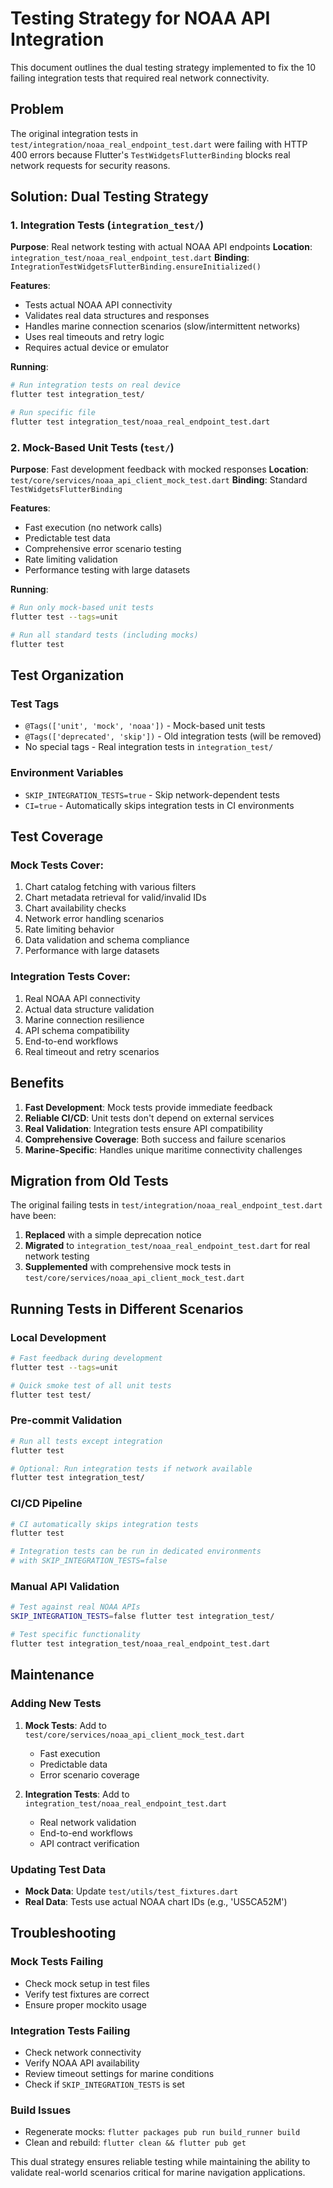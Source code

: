 # Testing Strategy for NOAA API Integration

This document outlines the dual testing strategy implemented to fix the 10 failing integration tests that required real network connectivity.

## Problem

The original integration tests in `test/integration/noaa_real_endpoint_test.dart` were failing with HTTP 400 errors because Flutter's `TestWidgetsFlutterBinding` blocks real network requests for security reasons.

## Solution: Dual Testing Strategy

### 1. Integration Tests (`integration_test/`)

**Purpose**: Real network testing with actual NOAA API endpoints
**Location**: `integration_test/noaa_real_endpoint_test.dart`
**Binding**: `IntegrationTestWidgetsFlutterBinding.ensureInitialized()`

**Features**:
- Tests actual NOAA API connectivity
- Validates real data structures and responses
- Handles marine connection scenarios (slow/intermittent networks)
- Uses real timeouts and retry logic
- Requires actual device or emulator

**Running**:
```bash
# Run integration tests on real device
flutter test integration_test/

# Run specific file
flutter test integration_test/noaa_real_endpoint_test.dart
```

### 2. Mock-Based Unit Tests (`test/`)

**Purpose**: Fast development feedback with mocked responses
**Location**: `test/core/services/noaa_api_client_mock_test.dart`
**Binding**: Standard `TestWidgetsFlutterBinding`

**Features**:
- Fast execution (no network calls)
- Predictable test data
- Comprehensive error scenario testing
- Rate limiting validation
- Performance testing with large datasets

**Running**:
```bash
# Run only mock-based unit tests
flutter test --tags=unit

# Run all standard tests (including mocks)
flutter test
```

## Test Organization

### Test Tags

- `@Tags(['unit', 'mock', 'noaa'])` - Mock-based unit tests
- `@Tags(['deprecated', 'skip'])` - Old integration tests (will be removed)
- No special tags - Real integration tests in `integration_test/`

### Environment Variables

- `SKIP_INTEGRATION_TESTS=true` - Skip network-dependent tests
- `CI=true` - Automatically skips integration tests in CI environments

## Test Coverage

### Mock Tests Cover:
1. Chart catalog fetching with various filters
2. Chart metadata retrieval for valid/invalid IDs
3. Chart availability checks
4. Network error handling scenarios
5. Rate limiting behavior
6. Data validation and schema compliance
7. Performance with large datasets

### Integration Tests Cover:
1. Real NOAA API connectivity
2. Actual data structure validation
3. Marine connection resilience
4. API schema compatibility
5. End-to-end workflows
6. Real timeout and retry scenarios

## Benefits

1. **Fast Development**: Mock tests provide immediate feedback
2. **Reliable CI/CD**: Unit tests don't depend on external services
3. **Real Validation**: Integration tests ensure API compatibility
4. **Comprehensive Coverage**: Both success and failure scenarios
5. **Marine-Specific**: Handles unique maritime connectivity challenges

## Migration from Old Tests

The original failing tests in `test/integration/noaa_real_endpoint_test.dart` have been:

1. **Replaced** with a simple deprecation notice
2. **Migrated** to `integration_test/noaa_real_endpoint_test.dart` for real network testing
3. **Supplemented** with comprehensive mock tests in `test/core/services/noaa_api_client_mock_test.dart`

## Running Tests in Different Scenarios

### Local Development
```bash
# Fast feedback during development
flutter test --tags=unit

# Quick smoke test of all unit tests
flutter test test/
```

### Pre-commit Validation
```bash
# Run all tests except integration
flutter test

# Optional: Run integration tests if network available
flutter test integration_test/
```

### CI/CD Pipeline
```bash
# CI automatically skips integration tests
flutter test

# Integration tests can be run in dedicated environments
# with SKIP_INTEGRATION_TESTS=false
```

### Manual API Validation
```bash
# Test against real NOAA APIs
SKIP_INTEGRATION_TESTS=false flutter test integration_test/

# Test specific functionality
flutter test integration_test/noaa_real_endpoint_test.dart
```

## Maintenance

### Adding New Tests

1. **Mock Tests**: Add to `test/core/services/noaa_api_client_mock_test.dart`
   - Fast execution
   - Predictable data
   - Error scenario coverage

2. **Integration Tests**: Add to `integration_test/noaa_real_endpoint_test.dart`
   - Real network validation
   - End-to-end workflows
   - API contract verification

### Updating Test Data

- **Mock Data**: Update `test/utils/test_fixtures.dart`
- **Real Data**: Tests use actual NOAA chart IDs (e.g., 'US5CA52M')

## Troubleshooting

### Mock Tests Failing
- Check mock setup in test files
- Verify test fixtures are correct
- Ensure proper mockito usage

### Integration Tests Failing
- Check network connectivity
- Verify NOAA API availability
- Review timeout settings for marine conditions
- Check if `SKIP_INTEGRATION_TESTS` is set

### Build Issues
- Regenerate mocks: `flutter packages pub run build_runner build`
- Clean and rebuild: `flutter clean && flutter pub get`

This dual strategy ensures reliable testing while maintaining the ability to validate real-world scenarios critical for marine navigation applications.
